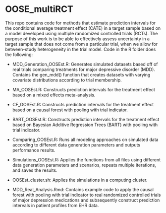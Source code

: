 # OOSE_multiRCT

This repo contains code for methods that estimate prediction intervals for the conditional average treatment effect (CATE) in a target sample based on a model developed using multiple randomized controlled trials (RCTs). The purpose of this work is to be able to effectively assess uncertainty in a target sample that does not come from a particular trial, when we allow for between-study heterogeneity in the trial model. Code in the R folder does the following:

-   MDD_Generation_OOSEst.R: Generates simulated datasets based off of real trials comparing treatments for major depressive disorder (MDD). Contains the gen_mdd() function that creates datasets with varying covariate distributions according to trial membership.

-   MA_OOSEst.R: Constructs prediction intervals for the treatment effect based on a mixed effects meta-analysis.

-   CF_OOSEst.R: Constructs prediction intervals for the treatment effect based on a causal forest with pooling with trial indicator.

-   BART_OOSEst.R: Constructs prediction intervals for the treatment effect based on Bayesian Additive Regression Trees (BART) with pooling with trial indicator.

-   Comparing_OOSEst.R: Runs all modeling approaches on simulated data according to different data generation parameters and outputs performance results.

-   Simulations_OOSEst.R: Applies the functions from all files using different data generation parameters and scenarios, repeats multiple iterations, and saves the results.

-   OOSEst_cluster.sh: Applies the simulations in a computing cluster.

-   MDD_Real_Analysis.Rmd: Contains example code to apply the causal forest with pooling with trial indicator to real randomized controlled trials of major depression medications and subsequently construct prediction intervals in patient profiles from EHR data.
